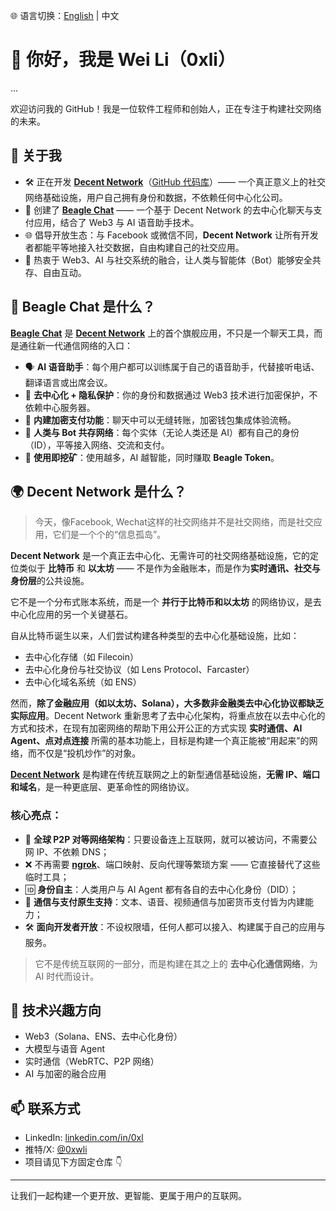 🌐 语言切换：[English](./README.md) | 中文

# 👋 你好，我是 Wei Li（0xli）
...

欢迎访问我的 GitHub！我是一位软件工程师和创始人，正在专注于构建社交网络的未来。

## 🧠 关于我

- 🛠 正在开发 **[Decent Network](https://decent.network)**（[GitHub 代码库](https://github.com/decentnetworks)）—— 一个真正意义上的社交网络基础设施，用户自己拥有身份和数据，不依赖任何中心化公司。
- 💬 创建了 **[Beagle Chat](https://beagle.chat)** —— 一个基于 Decent Network 的去中心化聊天与支付应用，结合了 Web3 与 AI 语音助手技术。
- 🌐 倡导开放生态：与 Facebook 或微信不同，**Decent Network** 让所有开发者都能平等地接入社交数据，自由构建自己的社交应用。
- 🌱 热衷于 Web3、AI 与社交系统的融合，让人类与智能体（Bot）能够安全共存、自由互动。

## 💬 Beagle Chat 是什么？

**[Beagle Chat](https://beagle.chat)** 是 **[Decent Network](https://decent.network)** 上的首个旗舰应用，不只是一个聊天工具，而是通往新一代通信网络的入口：

- 🗣️ **AI 语音助手**：每个用户都可以训练属于自己的语音助手，代替接听电话、翻译语言或出席会议。
- 🔐 **去中心化 + 隐私保护**：你的身份和数据通过 Web3 技术进行加密保护，不依赖中心服务器。
- 💸 **内建加密支付功能**：聊天中可以无缝转账，加密钱包集成体验流畅。
- 🤖 **人类与 Bot 共存网络**：每个实体（无论人类还是 AI）都有自己的身份（ID），平等接入网络、交流和支付。
- 🎁 **使用即挖矿**：使用越多，AI 越智能，同时赚取 **Beagle Token**。

## 🌍 Decent Network 是什么？

> 今天，像Facebook, Wechat这样的社交网络并不是社交网络，而是社交应用，它们是一个个的“信息孤岛”。

**Decent Network** 是一个真正去中心化、无需许可的社交网络基础设施，它的定位类似于 **比特币** 和 **以太坊** —— 不是作为金融账本，而是作为**实时通讯、社交与身份层**的公共设施。

它不是一个分布式账本系统，而是一个 **并行于比特币和以太坊** 的网络协议，是去中心化应用的另一个关键基石。

自从比特币诞生以来，人们尝试构建各种类型的去中心化基础设施，比如：
- 去中心化存储（如 Filecoin）
- 去中心化身份与社交协议（如 Lens Protocol、Farcaster）
- 去中心化域名系统（如 ENS）

然而，**除了金融应用（如以太坊、Solana），大多数非金融类去中心化协议都缺乏实际应用**。Decent Network 重新思考了去中心化架构，将重点放在以去中心化的方式和技术，在现有加密网络的帮助下用公开公正的方式实现 **实时通信、AI Agent、点对点连接** 所需的基本功能上，目标是构建一个真正能被“用起来”的网络，而不仅是“投机炒作”的对象。

**[Decent Network](https://decent.network)** 是构建在传统互联网之上的新型通信基础设施，**无需 IP、端口和域名**，是一种更底层、更革命性的网络协议。

### 核心亮点：

- 🔗 **全球 P2P 对等网络架构**：只要设备连上互联网，就可以被访问，不需要公网 IP、不依赖 DNS；
- ❌ 不再需要 **[ngrok](https://github.com/NGROK)**、端口映射、反向代理等繁琐方案 —— 它直接替代了这些临时工具；
- 🆔 **身份自主**：人类用户与 AI Agent 都有各自的去中心化身份（DID）；
- 💬 **通信与支付原生支持**：文本、语音、视频通信与加密货币支付皆为内建能力；
- 🛠️ **面向开发者开放**：不设权限墙，任何人都可以接入、构建属于自己的应用与服务。

> 它不是传统互联网的一部分，而是构建在其之上的 **去中心化通信网络**，为 AI 时代而设计。

## 🔧 技术兴趣方向

- Web3（Solana、ENS、去中心化身份）
- 大模型与语音 Agent
- 实时通信（WebRTC、P2P 网络）
- AI 与加密的融合应用

## 📫 联系方式

- LinkedIn: [linkedin.com/in/0xl](https://linkedin.com/in/0xl)
- 推特/X: [@0xwli](https://x.com/0xwli)
- 项目请见下方固定仓库 👇

---

让我们一起构建一个更开放、更智能、更属于用户的互联网。
